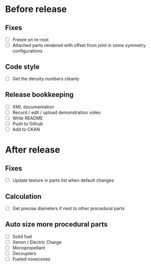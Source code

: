 # Before release

## Fixes

- [ ] Freeze on re-root
- [ ] Attached parts rendered with offset from joint in some symmetry configurations

## Code style

- [ ] Get the density numbers cleanly

## Release bookkeeping

- [ ] XML documentation
- [ ] Record / edit / upload demonstration video
- [ ] Write README
- [ ] Push to Github
- [ ] Add to CKAN

# After release

## Fixes

- [ ] Update texture in parts list when default changes

## Calculation

- [ ] Get precise diameters if next to other procedural parts

## Auto size more procedural parts

- [ ] Solid fuel
- [ ] Xenon / Electric Charge
- [ ] Monopropellant
- [ ] Decouplers
- [ ] Fueled nosecones
